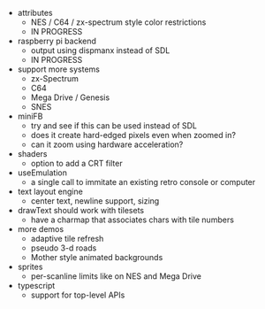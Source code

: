 * attributes
  * NES / C64 / zx-spectrum style color restrictions
  * IN PROGRESS
* raspberry pi backend
  * output using dispmanx instead of SDL
  * IN PROGRESS
* support more systems
  * zx-Spectrum
  * C64
  * Mega Drive / Genesis
  * SNES
* miniFB
  * try and see if this can be used instead of SDL
  * does it create hard-edged pixels even when zoomed in?
  * can it zoom using hardware acceleration?
* shaders
  * option to add a CRT filter
* useEmulation
  * a single call to immitate an existing retro console or computer
* text layout engine
  * center text, newline support, sizing
* drawText should work with tilesets
  * have a charmap that associates chars with tile numbers
* more demos
  * adaptive tile refresh
  * pseudo 3-d roads
  * Mother style animated backgrounds
* sprites
  * per-scanline limits like on NES and Mega Drive
* typescript
  * support for top-level APIs

